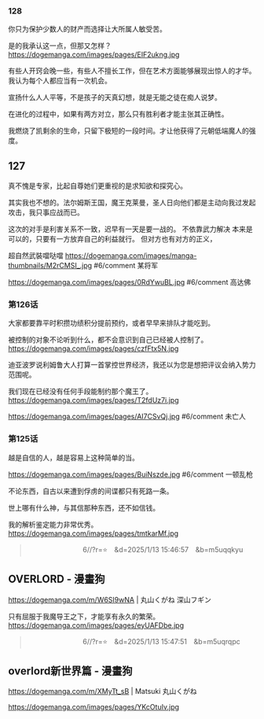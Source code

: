 
### 128
你只为保护少数人的财产而选择让大所属人敏受苦。

是的我承认这一点，但那又怎样？
https://dogemanga.com/images/pages/EIF2ukng.jpg

有些人开窍会晚一些，有些人不擅长工作，但在艺术方面能够展现出惊人的才华。我认为每个人都应当有一次机会。

宣扬什么人人平等，不是孩子的天真幻想，就是无能之徒在痴人说梦。

在进化的过程中，如果有两方对立，那么只有胜利者才能主张其正确性。

我燃烧了凯剩余的生命，只留下极短的一段时间。才让他获得了元朝低端魔人的强度。
## 127
真不愧是专家，比起自尊她们更重视的是求知欲和探究心。

其实我也不想的。法尔姆斯王国，魔王克莱曼，圣人日向他们都是主动向我过发起攻击，我只事应战而已。

这次的对手是利害关系不一致，迟早有一天是要一战的。
不依靠武力解决
本来是可以的，只要有一方放弃自己的利益就行。
但对方也有对方的正义，

超自然武裝噹哒噹
https://dogemanga.com/images/manga-thumbnails/M2rCMSI_.jpg
#6/comment 某将军

https://dogemanga.com/images/pages/0RdYwuBL.jpg
#6/comment 高达佛
### 第126话
大家都要靠平时积攒功绩积分提前预约，或者早早来排队才能吃到。

被控制的对象不论听到什么，都不会意识到自己已经被人控制了。
https://dogemanga.com/images/pages/czfFtx5N.jpg

迪亚波罗说利姆鲁大人打算一首掌控世界经济，我还以为您是想把评议会纳入势力范围呢。

我们现在已经没有任何手段能制约那个魔王了。
https://dogemanga.com/images/pages/T2fdUz7i.jpg

https://dogemanga.com/images/pages/AI7CSvQj.jpg
#6/comment 未亡人
### 第125话
越是自信的人，越是容易上这种简单的当。

https://dogemanga.com/images/pages/BuiNszde.jpg
#6/comment 一顿乱枪

不论东西，自古以来遭到俘虏的间谍都只有死路一条。

世上哪有什么神，与其信那种东西，还不如信钱。

我的解析鉴定能力非常优秀。
https://dogemanga.com/images/pages/tmtkarMf.jpg

>　　　　　　　　6//?r=⭐　&d=2025/1/13 15:46:57　&b=m5uqqkyu
## OVERLORD - 漫畫狗
https://dogemanga.com/m/W6SI9wNA
|
丸山くがね
深山フギン

只有屈服于我魔导王之下，才能享有永久的繁荣。
https://dogemanga.com/images/pages/eyUAFDbe.jpg

>　　　　　　　　6//?r=⭐　&d=2025/1/13 15:47:51　&b=m5uqrqpc
## overlord新世界篇 - 漫畫狗
https://dogemanga.com/m/XMyTt_sB
|
Matsuki
丸山くがね

https://dogemanga.com/images/pages/YKcOtuIv.jpg